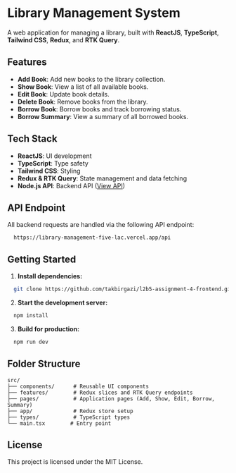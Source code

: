 # Library Management System

A web application for managing a library, built with **ReactJS**, **TypeScript**, **Tailwind CSS**, **Redux**, and **RTK Query**.

## Features

- **Add Book**: Add new books to the library collection.
- **Show Book**: View a list of all available books.
- **Edit Book**: Update book details.
- **Delete Book**: Remove books from the library.
- **Borrow Book**: Borrow books and track borrowing status.
- **Borrow Summary**: View a summary of all borrowed books.

## Tech Stack

- **ReactJS**: UI development
- **TypeScript**: Type safety
- **Tailwind CSS**: Styling
- **Redux & RTK Query**: State management and data fetching
- **Node.js API**: Backend API ([View API](https://library-management-five-lac.vercel.app/api))

## API Endpoint

All backend requests are handled via the following API endpoint:

```
  https://library-management-five-lac.vercel.app/api
```

## Getting Started

1. **Install dependencies:**
  ```bash
    git clone https://github.com/takbirgazi/l2b5-assignment-4-frontend.git
  ```

2. **Start the development server:**
  ```bash
    npm install
  ```

3. **Build for production:**
  ```bash
    npm run dev
  ```

## Folder Structure

```
src/
├── components/      # Reusable UI components
├── features/        # Redux slices and RTK Query endpoints
├── pages/           # Application pages (Add, Show, Edit, Borrow, Summary)
├── app/             # Redux store setup
├── types/           # TypeScript types
└── main.tsx        # Entry point
```

## License

This project is licensed under the MIT License.